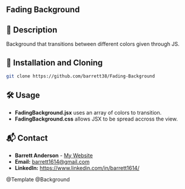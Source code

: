 ## Fading Background

## 📌 Description

Background that transitions between different colors given through JS.

## 📖 Installation and Cloning

```sh
git clone https://github.com/barrett38/Fading-Background
```

## 🛠️ Usage

- **FadingBackground.jsx** uses an array of colors to transition.
- **FadingBackground.css** allows JSX to be spread accross the view.

## 📬 Contact

- **Barrett Anderson** - [My Website](http://barrett.vercel.app)
- **Email:** barrett1614@gmail.com
- **LinkedIn:** https://www.linkedin.com/in/barrett1614/

@Template @Background
